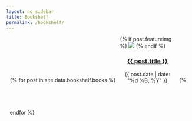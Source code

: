 ```yaml
---
layout: no_sidebar
title: Bookshelf
permalink: /bookshelf/
---
```

<style type="text/css">
	#main {
		width:100%;
		margin: 0;
		margin: auto;
		margin-top: 2em;
		padding: 0;
	}

	#wrapper {
		width: 100%;
		margin: 0;
		padding: 0;
	}

	ul {
		padding-left: 0em;
	}

	ul li {
		padding: 0;
	}

	.mini-post {
		width: 31%;
		display: inline-block;
		text-decoration: none;
		margin: 0 0.5em 1em 0.5em;
	}

	@media screen and (max-width: 878px) {

			#main {
				border: 0px solid red;
			}

			.mini-post {
				width: 95%;
			}
	}

</style>

<div style="width: 96%; margin-right: 2%; margin-left: 2%;">
	<ul>
		{% for post in site.data.bookshelf.books %}
			<li class="mini-post">
				{% if post.featureimg %}
				<a href="{{ post.url | prepend: site.baseurl }}" class="image"><img src="{{ post.featureimg | prepend: site.baseurl }}"></a>
				{% endif %}
				<header>
					<h3><a href="{{ post.url | prepend: site.baseurl }}">{{ post.title }}</a></h3>
					<time class="published" datetime="{{ post.date | date: "%Y-%m-%d" }}">{{ post.date | date: "%d %B, %Y" }}</time>
				</header>
			</li>
		{% endfor %}
	</ul>
</div>